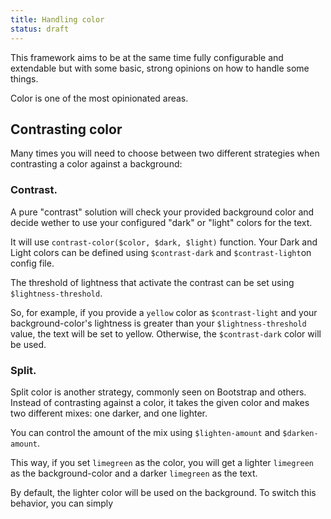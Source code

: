 ```yaml
---
title: Handling color
status: draft
---
```


This framework aims to be at the same time fully configurable and extendable but with some basic, strong opinions on how to handle some things.

Color is one of the most opinionated areas.

## Contrasting color

Many times you will need to choose between two different strategies when contrasting a color against a background:

### Contrast.

A pure "contrast" solution will check your provided background color and decide wether to use your configured "dark" or "light" colors for the text.

It will use `contrast-color($color, $dark, $light)` function. Your Dark and Light colors can be defined using `$contrast-dark` and `$contrast-light`on config file.

The threshold of lightness that activate the contrast can be set using `$lightness-threshold`. 

So, for example, if you provide a `yellow` color as `$contrast-light` and your background-color's lightness is greater than your `$lightness-threshold` value, the text will be set to yellow. Otherwise, the `$contrast-dark` color will be used.

### Split.

Split color is another strategy, commonly seen on Bootstrap and others. Instead of contrasting against a color, it takes the given color and makes two different mixes: one darker, and one lighter.

You can control the amount of the mix using `$lighten-amount` and `$darken-amount`. 

This way, if you set `limegreen` as the color, you will get a lighter `limegreen` as the background-color and a darker `limegreen` as the text.

By default, the lighter color will be used on the background. To switch this behavior, you can simply 
